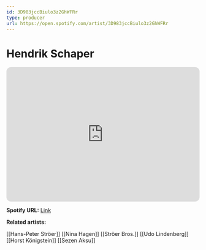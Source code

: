 ```yaml
---
id: 3D983jccBiulo3z2GhWFRr
type: producer
url: https://open.spotify.com/artist/3D983jccBiulo3z2GhWFRr
---
```

# Hendrik Schaper

<iframe style="border-radius:12px" src="https://open.spotify.com/embed/artist/3D983jccBiulo3z2GhWFRr" width="100%" height="352" frameBorder="0" allowfullscreen="" allow="autoplay; clipboard-write; encrypted-media; fullscreen; picture-in-picture" loading="lazy"></iframe>

**Spotify URL:** [Link](https://open.spotify.com/artist/3D983jccBiulo3z2GhWFRr)

**Related artists:**

[[Hans-Peter Ströer]]
[[Nina Hagen]]
[[Ströer Bros.]]
[[Udo Lindenberg]]
[[Horst Königstein]]
[[Sezen Aksu]]
